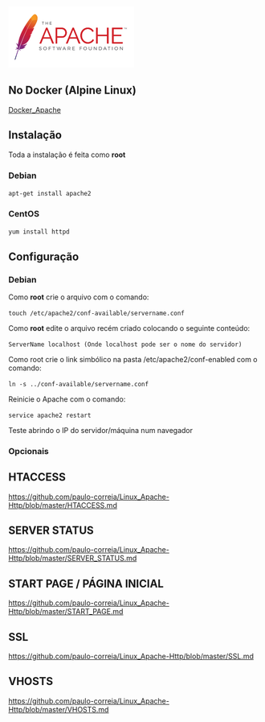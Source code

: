 ![](https://github.com/paulo-correia/Linux_Apache-Http/blob/master/Apache_logo.png?raw=true)

## No Docker (Alpine Linux)
[Docker_Apache](https://github.com/paulo-correia/Docker_Apache)

## Instalação
Toda a instalação é feita como **root**

### Debian
```apt-get install apache2```
### CentOS
```yum install httpd```

## Configuração

### Debian
Como **root** crie o arquivo com o comando:

`touch /etc/apache2/conf-available/servername.conf`

Como **root** edite o arquivo recém criado colocando o seguinte conteúdo:

`ServerName localhost (Onde localhost pode ser o nome do servidor)`

Como root crie o link simbólico na pasta /etc/apache2/conf-enabled com o comando:

`ln -s ../conf-available/servername.conf`

Reinicie o Apache com o comando:

`service apache2 restart`

Teste abrindo o IP do servidor/máquina num navegador

### Opcionais

## HTACCESS
https://github.com/paulo-correia/Linux_Apache-Http/blob/master/HTACCESS.md

## SERVER STATUS
https://github.com/paulo-correia/Linux_Apache-Http/blob/master/SERVER_STATUS.md

## START PAGE / PÁGINA INICIAL
https://github.com/paulo-correia/Linux_Apache-Http/blob/master/START_PAGE.md

## SSL
https://github.com/paulo-correia/Linux_Apache-Http/blob/master/SSL.md

## VHOSTS
https://github.com/paulo-correia/Linux_Apache-Http/blob/master/VHOSTS.md

